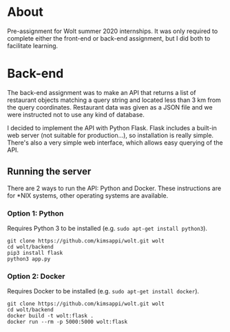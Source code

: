 # About
Pre-assignment for Wolt summer 2020 internships. It was only required to complete either the front-end or back-end assignment, but I did both to facilitate learning.

# Back-end
The back-end assignment was to make an API that returns a list of restaurant objects matching a query string and located less than 3 km from the query coordinates. Restaurant data was given as a JSON file and we were instructed not to use any kind of database.

I decided to implement the API with Python Flask. Flask includes a built-in web server (not suitable for production...), so installation is really simple. There's also a very simple web interface, which allows easy querying of the API.

## Running the server
There are 2 ways to run the API: Python and Docker. These instructions are for *NIX systems, other operating systems are available.

### Option 1: Python
Requires Python 3 to be installed (e.g. `sudo apt-get install python3`).
```shell
git clone https://github.com/kimsappi/wolt.git wolt
cd wolt/backend
pip3 install flask
python3 app.py
```

### Option 2: Docker
Requires Docker to be installed (e.g. `sudo apt-get install docker`).
```shell
git clone https://github.com/kimsappi/wolt.git wolt
cd wolt/backend
docker build -t wolt:flask .
docker run --rm -p 5000:5000 wolt:flask
```

